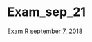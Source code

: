 # Exam_sep_21

[Exam R september 7, 2018](https://github.com/jipswartjes/Exam_sep_21/blob/master/Exam%20R%20September%207%2C%202018.ipynb)


